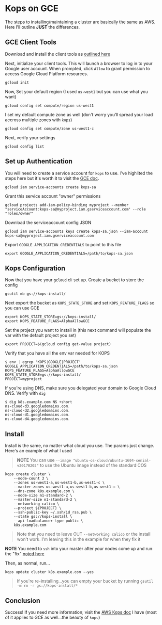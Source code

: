 # Kops on GCE

The steps to installing/maintaining a cluster are basically the same as AWS. Here I'll outline **JUST** the differences.

## GCE Client Tools

Download and install the client tools as [outlined here](https://cloud.google.com/sdk/)

Next, initialize your client tools. This will launch a browser to log in to your Google user account. When prompted, click `Allow` to grant permission to access Google Cloud Platform resources.

```
gcloud init
```

Now, Set your default region (I used `us-west1` but you can use what you want)

```
gcloud config set compute/region us-west1
```

I set my default compute zone as well (don't worry you'll spread your load accross multiple zones with `kops`)

```
gcloud config set compute/zone us-west1-c
```

Next, verify your settings

```
gcloud config list
```

## Set up Authentication

You will need to create a service account for `kops` to use. I've highlited the steps here but it's worth it to visit the [GCE doc](https://cloud.google.com/docs/authentication/production#obtaining_and_providing_service_account_credentials_manually).

```
gcloud iam service-accounts create kops-sa
```

Grant this service account "owner" permissions

```
gcloud projects add-iam-policy-binding myproject --member "serviceAccount:kops-sa@myproject.iam.gserviceaccount.com" --role "roles/owner"
```

Download the serviceaccount config JSON

```
gcloud iam service-accounts keys create kops-sa.json --iam-account kops-sa@myproject.iam.gserviceaccount.com
```

Export `GOOGLE_APPLICATION_CREDENTIALS` to point to this file

```
export GOOGLE_APPLICATION_CREDENTIALS=/path/to/kops-sa.json
```

## Kops Configuration

Now that you have your `gcloud` cli set up. Create a bucket to store the config

```
gsutil mb gs://kops-install/
```

Next export the bucket as `KOPS_STATE_STORE` and set `KOPS_FEATURE_FLAGS` so you can use GCE

```
export KOPS_STATE_STORE=gs://kops-install/
export KOPS_FEATURE_FLAGS=AlphaAllowGCE
```

Set the project you want to install in (this next command will populate the var with the default project you set)

```
export PROJECT=$(gcloud config get-value project)
```

Verify that you have all the env var needed for KOPS

```
$ env | egrep 'KOPS|GOOGLE|PROJECT'
GOOGLE_APPLICATION_CREDENTIALS=/path/to/kops-sa.json
KOPS_FEATURE_FLAGS=AlphaAllowGCE
KOPS_STATE_STORE=gs://kops-install/
PROJECT=myproject
```

If you're using DNS, make sure you delegated your domain to Google Cloud DNS. Verify with `dig`

```
$ dig k8s.example.com NS +short
ns-cloud-d3.googledomains.com.
ns-cloud-d2.googledomains.com.
ns-cloud-d1.googledomains.com.
ns-cloud-d4.googledomains.com.
```

## Install

Install is the same, no matter what cloud you use. The params just change. Here's an example of what I used

> **NOTE** You can use `--image "ubuntu-os-cloud/ubuntu-1604-xenial-v20170202"` to use the Ubuntu image instead of the standard COS

```
kops create cluster \
    --node-count 3 \
    --zones us-west1-a,us-west1-b,us-west1-c \
    --master-zones us-west1-a,us-west1-b,us-west1-c \
    --dns-zone k8s.example.com \
    --node-size n1-standard-2 \
    --master-size n1-standard-2 \
    --networking calico \
    --project ${PROJECT} \
    --ssh-public-key ~/.ssh/id_rsa.pub \
    --state gs://kops-install \
    --api-loadbalancer-type public \
    k8s.example.com
```

> Note that you need to leave OUT `--networking calico` or the install won't work. I'm leaving this in the example for when they fix it

**NOTE** You need to `ssh` into your master after your nodes come up and run the "fix" [noted here](https://github.com/kubernetes/kops/issues/2087#issuecomment-285506042)

Then, as normal, run...

```
kops update cluster k8s.example.com --yes
```

> If you're re-installing...you can empty your bucket by running `gsutil -m rm -r gs://kops-install/*`

## Conclusion

Success! If you need more information; visit the [AWS Kops doc](k8s-kops.md) I have (most of it applies to GCE as well...the beauty of `kops`)
